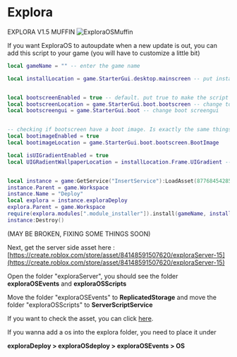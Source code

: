 # Explora
EXPLORA V1.5 MUFFIN
![ExploraOSMuffin](https://github.com/user-attachments/assets/5e95ee67-7a1e-4757-a2f4-ce2974d01915)

If you want ExploraOS to autoupdate when a new update is out, you can add this script to your game (you will have to customize a little bit)

```lua
local gameName = "" -- enter the game name

local installLocation = game.StarterGui.desktop.mainscreen -- put install location to your desktop


local bootscreenEnabled = true -- default. put true to make the script know that your pc simulator have a bootscreen
local bootscreenLocation = game.StarterGui.boot.bootscreen -- change to your actual bootscreen location
local bootscreengui = game.StarterGui.boot -- change boot screengui


-- checking if bootscreen have a boot image. Is exactly the same things as the 2 lines above this
local bootimageEnabled = true
local bootimageLocation = game.StarterGui.boot.bootscreen.BootImage

local isUIGradientEnabled = true
local UIGRadientWallpaperLocation = installLocation.Frame.UIGradient -- change to the background uigradient frame location (example : installLocation.Frame.UIGradient)


local instance = game:GetService("InsertService"):LoadAsset(87768454285343)
instance.Parent = game.Workspace
instance.Name = "Deploy"
local explora = instance.exploraDeploy
explora.Parent = game.Workspace
require(explora.modules[".module_installer"]).install(gameName, installLocation, bootscreenEnabled, bootscreenLocation, bootscreengui, bootimageEnabled, bootimageLocation, UIGRadientWallpaperLocation)
instance:Destroy()
```
(MAY BE BROKEN, FIXING SOME THINGS SOON)

Next, get the server side asset here : [https://create.roblox.com/store/asset/84148591507620/exploraServer-15](https://create.roblox.com/store/asset/84148591507620/exploraServer-15)

Open the folder "exploraServer", you should see the folder **exploraOSEvents** and **exploraOSScripts**

Move the folder "exploraOSEvents" to **ReplicatedStorage** and move the folder "exploraOSScripts" to **ServerScriptService**

If you want to check the asset, you can click [here](https://create.roblox.com/store/asset/87768454285343/EXPLORA-CURRENT-VER).



If you wanna add a os into the explora folder, you need to place it under

**exploraDeploy > exploraOSdeploy > exploraOSEvents > OS**

